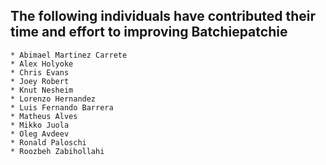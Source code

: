 The following individuals have contributed their time and effort to improving Batchiepatchie
--------------------------------------------------------------------------------------------

    * Abimael Martinez Carrete
    * Alex Holyoke
    * Chris Evans
    * Joey Robert
    * Knut Nesheim
    * Lorenzo Hernandez
    * Luis Fernando Barrera
    * Matheus Alves
    * Mikko Juola
    * Oleg Avdeev
    * Ronald Paloschi
    * Roozbeh Zabihollahi

